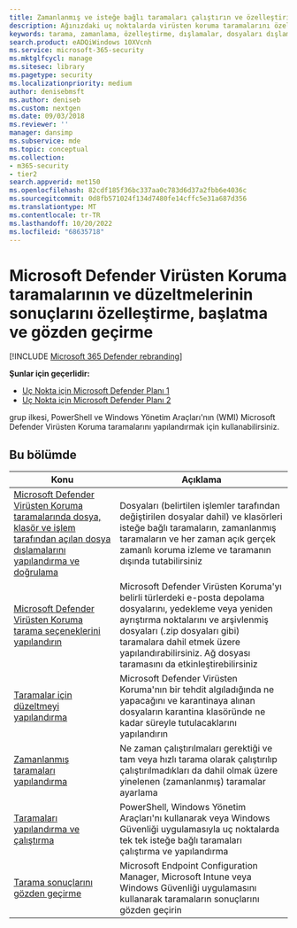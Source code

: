 ```yaml
---
title: Zamanlanmış ve isteğe bağlı taramaları çalıştırın ve özelleştirin
description: Ağınızdaki uç noktalarda virüsten koruma taramalarını özelleştirme ve Microsoft Defender başlatma
keywords: tarama, zamanlama, özelleştirme, dışlamalar, dosyaları dışlama, düzeltme, tarama sonuçları, karantina, tehdit kaldırma, hızlı tarama, tam tarama, Microsoft Defender Virüsten Koruma
search.product: eADQiWindows 10XVcnh
ms.service: microsoft-365-security
ms.mktglfcycl: manage
ms.sitesec: library
ms.pagetype: security
ms.localizationpriority: medium
author: denisebmsft
ms.author: deniseb
ms.custom: nextgen
ms.date: 09/03/2018
ms.reviewer: ''
manager: dansimp
ms.subservice: mde
ms.topic: conceptual
ms.collection:
- m365-security
- tier2
search.appverid: met150
ms.openlocfilehash: 82cdf185f36bc337aa0c783d6d37a2fbb6e4036c
ms.sourcegitcommit: 0d8fb571024f134d7480fe14cffc5e31a687d356
ms.translationtype: MT
ms.contentlocale: tr-TR
ms.lasthandoff: 10/20/2022
ms.locfileid: "68635718"
---
```

# <a name="customize-initiate-and-review-the-results-of-microsoft-defender-antivirus-scans-and-remediation"></a>Microsoft Defender Virüsten Koruma taramalarının ve düzeltmelerinin sonuçlarını özelleştirme, başlatma ve gözden geçirme

[!INCLUDE [Microsoft 365 Defender rebranding](../../includes/microsoft-defender.md)]


**Şunlar için geçerlidir:**

- [Uç Nokta için Microsoft Defender Planı 1](https://go.microsoft.com/fwlink/p/?linkid=2154037)
- [Uç Nokta için Microsoft Defender Planı 2](https://go.microsoft.com/fwlink/p/?linkid=2154037)

grup ilkesi, PowerShell ve Windows Yönetim Araçları'nın (WMI) Microsoft Defender Virüsten Koruma taramalarını yapılandırmak için kullanabilirsiniz. 

## <a name="in-this-section"></a>Bu bölümde

Konu | Açıklama
---|---
[Microsoft Defender Virüsten Koruma taramalarında dosya, klasör ve işlem tarafından açılan dosya dışlamalarını yapılandırma ve doğrulama](configure-exclusions-microsoft-defender-antivirus.md) | Dosyaları (belirtilen işlemler tarafından değiştirilen dosyalar dahil) ve klasörleri isteğe bağlı taramaların, zamanlanmış taramaların ve her zaman açık gerçek zamanlı koruma izleme ve taramanın dışında tutabilirsiniz
[Microsoft Defender Virüsten Koruma tarama seçeneklerini yapılandırın](configure-advanced-scan-types-microsoft-defender-antivirus.md) | Microsoft Defender Virüsten Koruma'yı belirli türlerdeki e-posta depolama dosyalarını, yedekleme veya yeniden ayrıştırma noktalarını ve arşivlenmiş dosyaları (.zip dosyaları gibi) taramalara dahil etmek üzere yapılandırabilirsiniz. Ağ dosyası taramasını da etkinleştirebilirsiniz
[Taramalar için düzeltmeyi yapılandırma](configure-remediation-microsoft-defender-antivirus.md) | Microsoft Defender Virüsten Koruma'nın bir tehdit algıladığında ne yapacağını ve karantinaya alınan dosyaların karantina klasöründe ne kadar süreyle tutulacaklarını yapılandırın
[Zamanlanmış taramaları yapılandırma](scheduled-catch-up-scans-microsoft-defender-antivirus.md) | Ne zaman çalıştırılmaları gerektiği ve tam veya hızlı tarama olarak çalıştırılıp çalıştırılmadıkları da dahil olmak üzere yinelenen (zamanlanmış) taramalar ayarlama
[Taramaları yapılandırma ve çalıştırma](run-scan-microsoft-defender-antivirus.md) | PowerShell, Windows Yönetim Araçları'nı kullanarak veya Windows Güvenliği uygulamasıyla uç noktalarda tek tek isteğe bağlı taramaları çalıştırma ve yapılandırma
[Tarama sonuçlarını gözden geçirme](review-scan-results-microsoft-defender-antivirus.md) | Microsoft Endpoint Configuration Manager, Microsoft Intune veya Windows Güvenliği uygulamasını kullanarak taramaların sonuçlarını gözden geçirin